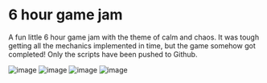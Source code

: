 # 6 hour game jam

A fun little 6 hour game jam with the theme of calm and chaos. It was tough getting all the mechanics implemented in time, but the game somehow got completed!
Only the scripts have been pushed to Github.

![image](https://github.com/TaniCorn/AFEG1/assets/63819551/2e65866b-9010-4a26-ab86-4376497b0089)
![image](https://github.com/TaniCorn/AFEG1/assets/63819551/3adf3c5e-f493-4ed7-8a25-d734769e9d28)
![image](https://github.com/TaniCorn/AFEG1/assets/63819551/4af469f8-39d3-4c01-87b9-080256d7fbbc)
![image](https://github.com/TaniCorn/AFEG1/assets/63819551/20771b30-ec02-45f9-a4fe-9bf00dc0d90b)
